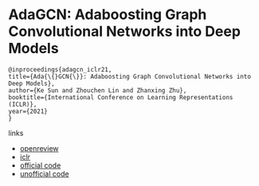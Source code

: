 # AdaGCN: Adaboosting Graph Convolutional Networks into Deep Models

```
@inproceedings{adagcn_iclr21,
title={Ada{\{}GCN{\}}: Adaboosting Graph Convolutional Networks into Deep Models},
author={Ke Sun and Zhouchen Lin and Zhanxing Zhu},
booktitle={International Conference on Learning Representations (ICLR)},
year={2021}
}
```

links
- [openreview](https://openreview.net/forum?id=QkRbdiiEjM)
- [iclr](https://iclr.cc/virtual/2021/poster/2536)
- [official code](https://github.com/datake/AdaGCN)
- [unofficial code](https://github.com/zhuo931077127/AdaGCN)
